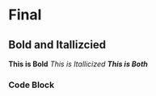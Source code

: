 # Final
## Bold and Itallizcied 
**This is Bold**
_This is Itallicized_
**_This is Both_**
### Code Block
  <html>
    <head>
      <title>Final</title>
    </head>
    
 


